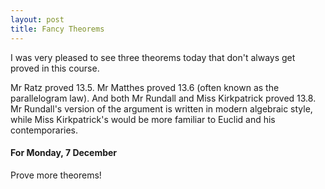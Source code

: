 ```yaml
---
layout: post
title: Fancy Theorems
---
```


I was very pleased to see three theorems today that don't always get proved in this
course.

Mr Ratz proved 13.5. Mr Matthes proved 13.6 (often known as the parallelogram law).
And both Mr Rundall and Miss Kirkpatrick proved 13.8. Mr Rundall's version of the
argument is written in modern algebraic style, while Miss Kirkpatrick's would be
more familiar to Euclid and his contemporaries.

#### For Monday, 7 December

Prove more theorems!
